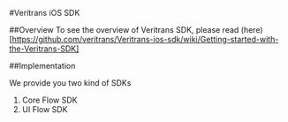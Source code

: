 #Veritrans iOS SDK

##Overview
To see the overview of Veritrans SDK, please read (here)[https://github.com/veritrans/Veritrans-ios-sdk/wiki/Getting-started-with-the-Veritrans-SDK]

##Implementation

We provide you two kind of SDKs

1. Core Flow SDK
2. UI Flow SDK

